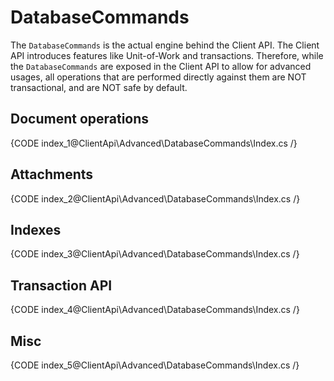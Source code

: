 # DatabaseCommands

The `DatabaseCommands` is the actual engine behind the Client API. The Client API introduces features like Unit-of-Work and transactions. Therefore, while the `DatabaseCommands` are exposed in the Client API to allow for advanced usages, all operations that are performed directly against them are NOT transactional, and are NOT safe by default.

## Document operations

{CODE index_1@ClientApi\Advanced\DatabaseCommands\Index.cs /}

## Attachments

{CODE index_2@ClientApi\Advanced\DatabaseCommands\Index.cs /}
    
## Indexes

{CODE index_3@ClientApi\Advanced\DatabaseCommands\Index.cs /}
    
## Transaction API

{CODE index_4@ClientApi\Advanced\DatabaseCommands\Index.cs /}
    
## Misc

{CODE index_5@ClientApi\Advanced\DatabaseCommands\Index.cs /}